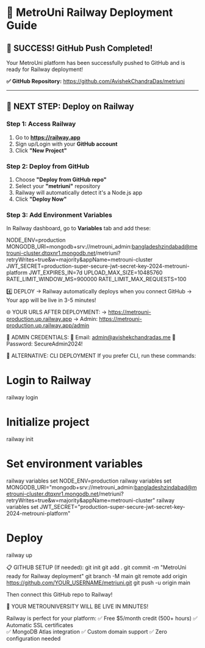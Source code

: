 # 🚂 MetroUni Railway Deployment Guide

## 🎉 SUCCESS! GitHub Push Completed!

Your MetroUni platform has been successfully pushed to GitHub and is ready for Railway deployment!

**✅ GitHub Repository:** https://github.com/AvishekChandraDas/metriuni

---

## 🚀 NEXT STEP: Deploy on Railway

### Step 1: Access Railway
1. Go to **https://railway.app**
2. Sign up/Login with your **GitHub account**
3. Click **"New Project"**

### Step 2: Deploy from GitHub
1. Choose **"Deploy from GitHub repo"**
2. Select your **"metriuni"** repository
3. Railway will automatically detect it's a Node.js app
4. Click **"Deploy Now"**

### Step 3: Add Environment Variables
In Railway dashboard, go to **Variables** tab and add these:

   NODE_ENV=production
   MONGODB_URI=mongodb+srv://metrouni_admin:bangladeshzindabad@metrouni-cluster.dtqxnr1.mongodb.net/metriuni?retryWrites=true&w=majority&appName=metrouni-cluster
   JWT_SECRET=production-super-secure-jwt-secret-key-2024-metrouni-platform
   JWT_EXPIRES_IN=7d
   UPLOAD_MAX_SIZE=10485760
   RATE_LIMIT_WINDOW_MS=900000
   RATE_LIMIT_MAX_REQUESTS=100

4️⃣ DEPLOY
   → Railway automatically deploys when you connect GitHub
   → Your app will be live in 3-5 minutes!

🌐 YOUR URLS AFTER DEPLOYMENT:
   → https://metrouni-production.up.railway.app
   → Admin: https://metrouni-production.up.railway.app/admin

🔐 ADMIN CREDENTIALS:
   📧 Email: admin@avishekchandradas.me
   🔑 Password: SecureAdmin2024!

🚀 ALTERNATIVE: CLI DEPLOYMENT
If you prefer CLI, run these commands:

# Login to Railway
railway login

# Initialize project  
railway init

# Set environment variables
railway variables set NODE_ENV=production
railway variables set MONGODB_URI="mongodb+srv://metrouni_admin:bangladeshzindabad@metrouni-cluster.dtqxnr1.mongodb.net/metriuni?retryWrites=true&w=majority&appName=metrouni-cluster"
railway variables set JWT_SECRET="production-super-secure-jwt-secret-key-2024-metrouni-platform"

# Deploy
railway up

📋 GITHUB SETUP (If needed):
git init
git add .
git commit -m "MetroUni ready for Railway deployment"
git branch -M main
git remote add origin https://github.com/YOUR_USERNAME/metriuni.git
git push -u origin main

Then connect this GitHub repo to Railway!

🎉 YOUR METROUNIVERSITY WILL BE LIVE IN MINUTES!

Railway is perfect for your platform:
✅ Free $5/month credit (500+ hours)
✅ Automatic SSL certificates  
✅ MongoDB Atlas integration
✅ Custom domain support
✅ Zero configuration needed
